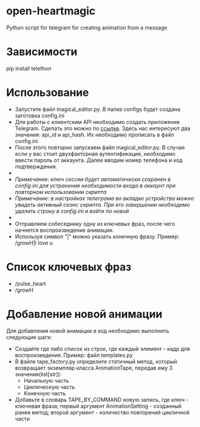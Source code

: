 # open-heartmagic
Python script for telegram for creating animation from a message

# Зависимости
pip install telethon

# Использование
- Запустите файл magical_editor.py. В папке configs будет создана заготовка config.ini
- Для работы с клиентским API необходимо создать приложение Telegram. Сделать это можно по [ссылке](https://my.telegram.org/apps). Здесь нас интересуют два значения: api_id и api_hash. Их необходимо прописать в файл config.ini
- После этого повторно запускаем файл magical_editor.py. В случае если у вас стоит двухфакторная аутентификация, необходимо ввести пароль от аккаунта. Далее вводим номер телефона и код подтверждения.
- 
- *Примечание: ключ сессии будет автоматически сохранен в config.ini для устранения необходимости входа в аккаунт при повторном использовании скрипта*
- *Примечание: в настройках телеграма во вкладке устройства можно увидеть активный сеанс скрипта. При его завершении необходимо удалить строку в config.ini и войти по новой*
- 
- Отправляем собеседнику одну из ключевых фраз, после чего начнется воспроизведение анимации.
- Используя символ "|" можно указать конечную фразу. Пример: /growH|I love u

# Список ключевых фраз
- /pulse_heart
- /growH

# Добавление новой анимации
Для добавления новой анимации в код необходимо выполнить следующие шаги:
- Создайте где либо список из строк, где каждый элемент - кадр для воспроизведения. Пример: файл templates.py
- В файле tape_factory.py определите статичный метод, который возвращает экземпляр класса AnimationTape, передав ему 3 значения(list\[str]):
     - Начальную часть
     - Циклическую часть
     - Конечную часть
- Добавьте в словарь TAPE_BY_COMMAND новую запись, где ключ - ключевая фраза; первый аргумент AnimationSetting - созданный ранее метод; второй аргумент - количество повторений цикличной части
